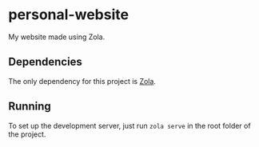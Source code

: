 # personal-website

My website made using Zola.

## Dependencies

The only dependency for this project is [Zola](https://www.getzola.org/).

## Running

To set up the development server, just run `zola serve` in the root folder of the project.
